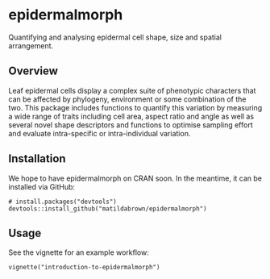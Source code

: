 # epidermalmorph

Quantifying and analysing epidermal cell shape, size and spatial arrangement. 

## Overview
Leaf epidermal cells display a complex suite of phenotypic characters that can be affected by phylogeny, environment or some combination of the two. This package includes functions to quantify this variation by measuring a wide range of traits including cell area, aspect ratio and angle as well as several novel shape descriptors and functions to optimise sampling effort and evaluate intra-specific or intra-individual variation. 

## Installation
We hope to have epidermalmorph on CRAN soon. In the meantime, it can be installed via GitHub:
```
# install.packages("devtools")
devtools::install_github("matildabrown/epidermalmorph")
```

## Usage 
See the vignette for an example workflow:

```
vignette("introduction-to-epidermalmorph")
```


